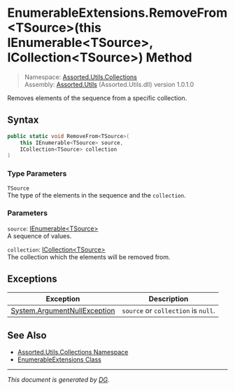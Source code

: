 ﻿# EnumerableExtensions.RemoveFrom\<TSource>(this IEnumerable\<TSource>, ICollection\<TSource>) Method

> Namespace: [Assorted.Utils.Collections](index.md#assortedutilscollections-namespace)\
> Assembly: [Assorted.Utils](index.md) (Assorted.Utils.dll) version 1.0.1.0

Removes elements of the sequence from a specific collection.

## Syntax

```csharp
public static void RemoveFrom<TSource>(
    this IEnumerable<TSource> source, 
    ICollection<TSource> collection
)
```

### Type Parameters

`TSource`\
The type of the elements in the sequence and the `collection`.

### Parameters

`source`: [IEnumerable\<TSource>](https://docs.microsoft.com/en-us/dotnet/api/system.collections.generic.ienumerable-1)\
A sequence of values.

`collection`: [ICollection\<TSource>](https://docs.microsoft.com/en-us/dotnet/api/system.collections.generic.icollection-1)\
The collection which the elements will be removed from.

## Exceptions

Exception | Description
--- | ---
[System.ArgumentNullException](https://docs.microsoft.com/en-us/dotnet/api/system.argumentnullexception) | `source` or `collection` is `null`.

## See Also

- [Assorted.Utils.Collections Namespace](index.md#assortedutilscollections-namespace)
- [EnumerableExtensions Class](Assorted.Utils.Collections.EnumerableExtensions.md)

---

_This document is generated by [DG](https://github.com/Khojasteh/dg)._
